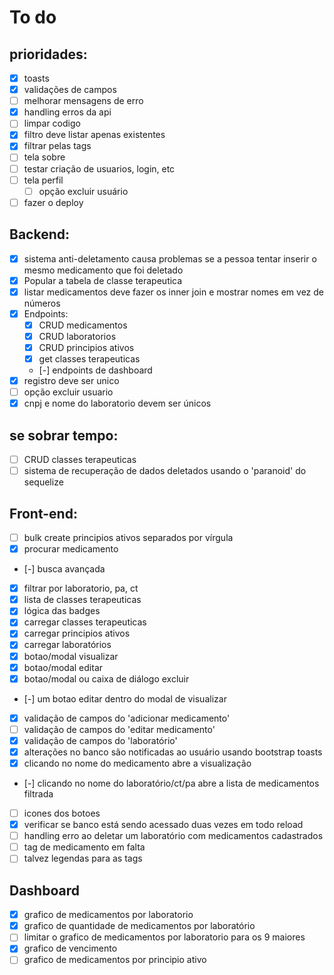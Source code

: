 # To do

## prioridades:

-   [x] toasts
-   [x] validações de campos
-   [ ] melhorar mensagens de erro
-   [x] handling erros da api
-   [ ] limpar codigo
-   [x] filtro deve listar apenas existentes
-   [x] filtrar pelas tags
-   [ ] tela sobre
-   [ ] testar criação de usuarios, login, etc
-   [ ] tela perfil
    -   [ ] opção excluir usuário
-   [ ] fazer o deploy

## Backend:

-   [x] sistema anti-deletamento causa problemas se a pessoa tentar inserir o mesmo medicamento que foi deletado
-   [x] Popular a tabela de classe terapeutica
-   [x] listar medicamentos deve fazer os inner join e mostrar nomes em vez de números
-   [x] Endpoints:
    -   [x] CRUD medicamentos
    -   [x] CRUD laboratorios
    -   [x] CRUD principios ativos
    -   [x] get classes terapeuticas
    -   [-] endpoints de dashboard
-   [x] registro deve ser unico
-   [ ] opção excluir usuario
-   [x] cnpj e nome do laboratorio devem ser únicos

## se sobrar tempo:

-   [ ] CRUD classes terapeuticas
-   [ ] sistema de recuperação de dados deletados usando o 'paranoid' do sequelize

## Front-end:

-   [ ] bulk create principios ativos separados por vírgula
-   [x] procurar medicamento
-   [-] busca avançada
-   [x] filtrar por laboratorio, pa, ct
-   [x] lista de classes terapeuticas
-   [x] lógica das badges
-   [x] carregar classes terapeuticas
-   [x] carregar principios ativos
-   [x] carregar laboratórios
-   [x] botao/modal visualizar
-   [x] botao/modal editar
-   [x] botao/modal ou caixa de diálogo excluir
-   [-] um botao editar dentro do modal de visualizar
-   [x] validação de campos do 'adicionar medicamento'
-   [ ] validação de campos do 'editar medicamento'
-   [x] validação de campos do 'laboratório'
-   [x] alterações no banco são notificadas ao usuário usando bootstrap toasts
-   [x] clicando no nome do medicamento abre a visualização
-   [-] clicando no nome do laboratório/ct/pa abre a lista de medicamentos filtrada
-   [ ] icones dos botoes
-   [x] verificar se banco está sendo acessado duas vezes em todo reload
-   [ ] handling erro ao deletar um laboratório com medicamentos cadastrados
-   [ ] tag de medicamento em falta
-   [ ] talvez legendas para as tags

## Dashboard

-   [x] grafico de medicamentos por laboratorio
-   [x] grafico de quantidade de medicamentos por laboratório
-   [ ] limitar o grafico de medicamentos por laboratorio para os 9 maiores
-   [x] grafico de vencimento
-   [ ] grafico de medicamentos por principio ativo
